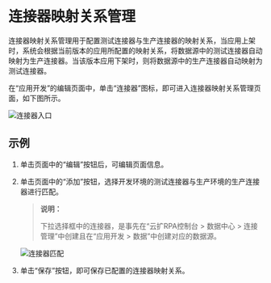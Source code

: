# 连接器映射关系管理

连接器映射关系管理用于配置测试连接器与生产连接器的映射关系，当应用上架时，系统会根据当前版本的应用所配置的映射关系，将数据源中的测试连接器自动映射为生产连接器。当该版本应用下架时，则将数据源中的生产连接器自动映射为测试连接器。

在“应用开发”的编辑页面中，单击“连接器”图标，即可进入连接器映射关系管理页面，如下图所示。

![连接器入口](https://docimages.blob.core.chinacloudapi.cn/images/Kris/Apps/connectorpath20210412.png)

## 示例

1. 单击页面中的“编辑”按钮后，可编辑页面信息。
2. 单击页面中的“添加”按钮，选择开发环境的测试连接器与生产环境的生产连接器进行匹配。

   >**说明：**
   >
   >下拉选择框中的连接器，是事先在“云扩RPA控制台 > 数据中心 > 连接管理”中创建且在“应用开发 > 数据”中创建对应的数据源。

   ![连接器匹配](https://docimages.blob.core.chinacloudapi.cn/images/Kris/Apps/connectormatch20210412.png)

3. 单击“保存”按钮，即可保存已配置的连接器映射关系。
